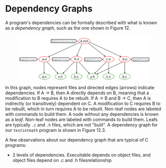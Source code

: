 # Dependency Graphs

A program's dependencies can be formally described with what is known as a _dependency graph,_ such as the one shown in Figure 12.

<figure><img src="../.gitbook/assets/Group 138 (2).png" alt=""><figcaption></figcaption></figure>

In this graph, nodes represent files and directed edges (arrows) indicate dependencies. If A -> B, then A directly depends on B, meaning that a modification to B requires A to be rebuilt. If A -> B and B -> C, then A is indirectly (or transitively) dependent on C. A modification to C requires B to be rebuilt, which in turn requires A to be rebuilt. Non-leaf nodes are labeled with commands to build them. A node without any dependencies is known as a _leaf_. Non-leaf nodes are labeled with commands to build them. Leafs are typically `.c` and `.h` files, which are not  "built". A dependency graph for our `testintmath` program is shown in Figure 12.3.&#x20;

A few observations about our dependency graph that are typical of C programs:

* 2 levels of dependencies. Execuitable depends on object files, and object files depend on .c and .h filesrelationship
